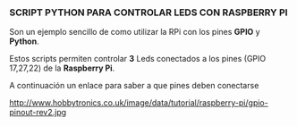 ### SCRIPT PYTHON PARA CONTROLAR LEDS CON RASPBERRY PI ###

Son un ejemplo sencillo de como utilizar la RPi con los pines **GPIO** y **Python**.

Estos scripts permiten controlar **3** Leds conectados a los pines (GPIO 17,27,22) de la **Raspberry Pi**.

A continuación un enlace para saber a que pines deben conectarse

http://www.hobbytronics.co.uk/image/data/tutorial/raspberry-pi/gpio-pinout-rev2.jpg

